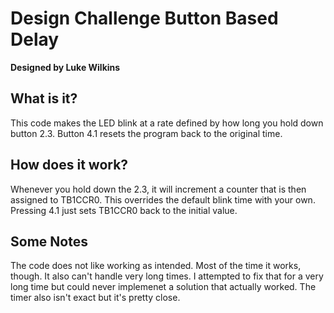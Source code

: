 # Design Challenge Button Based Delay
**Designed by Luke Wilkins**

## What is it?
This code makes the LED blink at a rate defined by how long you hold down button 2.3.
Button 4.1 resets the program back to the original time.

## How does it work?
Whenever you hold down the 2.3, it will increment a counter that is then assigned to
TB1CCR0. This overrides the default blink time with your own. Pressing 4.1 just sets
TB1CCR0 back to the initial value.

## Some Notes
The code does not like working as intended. Most of the time it works, though. It also
can't handle very long times. I attempted to fix that for a very long time but could never
implemenet a solution that actually worked. The timer also isn't exact but it's pretty close.